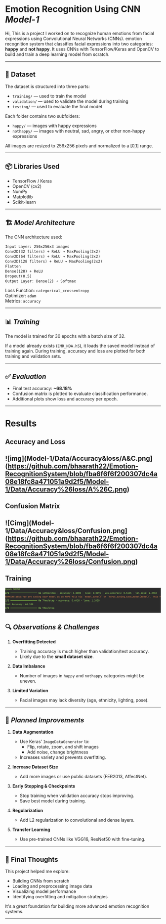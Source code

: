 
# **Emotion Recognition Using CNN**   ***Model-1***

Hi, This is a  project I worked on to recognize human emotions from facial expressions using Convolutional Neural Networks (CNNs). emotion recognition system that classifies facial expressions into two categories: **happy** and **not happy**. It uses CNNs with TensorFlow/Keras and OpenCV to build and train a deep learning model from scratch.

---

## 📁 Dataset

The dataset is structured into three parts:

- `training/` — used to train the model
- `validation/` — used to validate the model during training
- `testing/` — used to evaluate the final model

Each folder contains two subfolders:
- `happy/` — images with happy expressions
- `nothappy/` — images with neutral, sad, angry, or other non-happy expressions

All images are resized to 256x256 pixels and normalized to a [0,1] range.

---

## 📦 Libraries Used

- TensorFlow / Keras
- OpenCV (cv2)
- NumPy
- Matplotlib
- Scikit-learn

---

## 🏗️ ***Model Architecture***

The CNN architecture used:

```text
Input Layer: 256x256x3 images
Conv2D(32 filters) + ReLU → MaxPooling(2x2)
Conv2D(64 filters) + ReLU → MaxPooling(2x2)
Conv2D(128 filters) + ReLU → MaxPooling(2x2)
Flatten
Dense(128) + ReLU
Dropout(0.5)
Output Layer: Dense(2) + Softmax
```


Loss Function: `categorical_crossentropy`  
Optimizer: `adam`  
Metrics: `accuracy`

---

## 📊 ***Training***

The model is trained for 30 epochs with a batch size of 32.

If a model already exists (`EMR_NDA.h5`), it loads the saved model instead of training again.
During training, accuracy and loss are plotted for both training and validation sets.

---

## ✅ ***Evaluation***

- Final test accuracy: **~68.18%**
- Confusion matrix is plotted to evaluate classification performance.
- Additional plots show loss and accuracy per epoch.

---
# **Results**  
## Accuracy and Loss  
![img](Model-1/Data/Accuracy&loss/A&C.png](https://github.com/bhaarath22/Emotion-RecognitionSystem/blob/fba6f6f6f200307dc4a08e18fc8a471051a9d2f5/Model-1/Data/Accuracy%26loss/A%26C.png)  
---  
## Confusion Matrix
![Cimg](Model-1/Data/Accuracy&loss/Confusion.png](https://github.com/bhaarath22/Emotion-RecognitionSystem/blob/fba6f6f6f200307dc4a08e18fc8a471051a9d2f5/Model-1/Data/Accuracy%26loss/Confusion.png)   
---  
## Training 
![img3](https://github.com/bhaarath22/Emotion-RecognitionSystem/blob/ce2c8ebd8322011b9215bd656ee263a2c515c7d4/Model-1/Data/Accuracy%26loss/Training.png)
## 🔍 ***Observations & Challenges***

1. **Overfitting Detected**
   - Training accuracy is much higher than validation/test accuracy.
   - Likely due to the **small dataset size**.

2. **Data Imbalance**
   - Number of images in `happy` and `nothappy` categories might be uneven.

3. **Limited Variation**
   - Facial images may lack diversity (age, ethnicity, lighting, pose).

---
## 🧠 ***Planned Improvements***

1. **Data Augmentation**
   - Use Keras' `ImageDataGenerator` to:
     - Flip, rotate, zoom, and shift images
     - Add noise, change brightness
   - Increases variety and prevents overfitting.

2. **Increase Dataset Size**
   - Add more images or use public datasets (FER2013, AffectNet).

3. **Early Stopping & Checkpoints**
   - Stop training when validation accuracy stops improving.
   - Save best model during training.

4. **Regularization**
   - Add L2 regularization to convolutional and dense layers.

5. **Transfer Learning**
   - Use pre-trained CNNs like VGG16, ResNet50 with fine-tuning.

---

## 💬 Final Thoughts

This project helped me explore:
- Building CNNs from scratch
- Loading and preprocessing image data
- Visualizing model performance
- Identifying overfitting and mitigation strategies

It's a great foundation for building more advanced emotion recognition systems.

---
